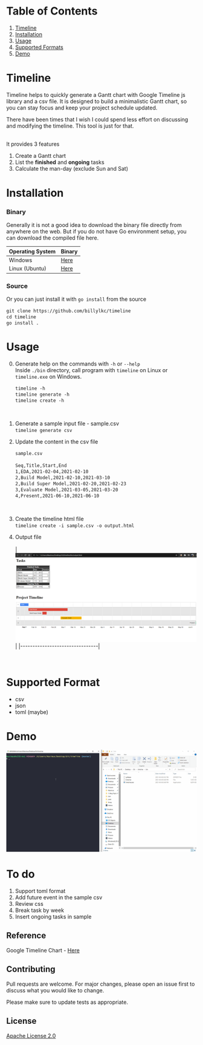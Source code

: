 # Table of Contents

1. [Timeline](#timeline)
2. [Installation](#installation)
3. [Usage](#usage)
4. [Supported Formats](#support-format)
5. [Demo](#demo)

# Timeline

Timeline helps to quickly generate a Gantt chart with Google Timeline js library and a csv file. It is designed to build a minimalistic Gantt chart, so you can stay focus and keep your project schedule updated.

There have been times that I wish I could spend less effort on discussing and modifying the timeline. This tool is just for that.

<br/>
It provides 3 features <br/>

1. Create a Gantt chart
1. List the **finished** and **ongoing** tasks
1. Calculate the man-day (exclude Sun and Sat)


# Installation

### Binary
Generally it is not a good idea to download the binary file directly from anywhere on the web. But if you do not have Go environment setup, you can download the compiled file here.

| Operating System | Binary                   |
|------------------|--------------------------|
| Windows          | [Here](bin/timeline.exe) |
| Linux (Ubuntu)   | [Here](bin/timeline)     |

### Source
Or you can just install it with `go install` from the source

```
git clone https://github.com/billylkc/timeline
cd timeline
go install .
```

# Usage
0. Generate help on the commands with `-h` or `--help`<br/>
   Inside `./bin` directory, call program with `timeline` on Linux or `timeline.exe` on Windows.
   ```
   timeline -h
   timeline generate -h
   timeline create -h
   ```
   <br/>

1. Generate a sample input file - sample.csv <br/>
   `
   timeline generate csv
   `
   <br/>

1. Update the content in the csv file
   ```
   sample.csv

   Seq,Title,Start,End
   1,EDA,2021-02-04,2021-02-10
   2,Build Model,2021-02-10,2021-03-10
   2,Build Super Model,2021-02-20,2021-02-23
   3,Evaluate Model,2021-03-05,2021-03-20
   4,Present,2021-06-10,2021-06-10
   ```
   <br/>

1. Create the timeline html file <br/>
   `
   timeline create -i sample.csv -o output.html
   `
   <br/>

1. Output file <br/><br/>
   | ![Timeline](demo/timeline.png) |
   |--------------------------------|

   <br/>

# Supported Format
- csv
- json
- toml (maybe)

# Demo
![Timeline](demo/timeline.gif)


# To do
1. Support toml format
1. Add future event in the sample csv
1. Review css
1. Break task by week
1. Insert ongoing tasks in sample


## Reference
Google Timeline Chart - [Here](https://developers.google.com/chart/interactive/docs/gallery/timeline)

## Contributing
Pull requests are welcome. For major changes, please open an issue first to discuss what you would like to change.

Please make sure to update tests as appropriate.

## License
[Apache License 2.0](./LICENSE)
